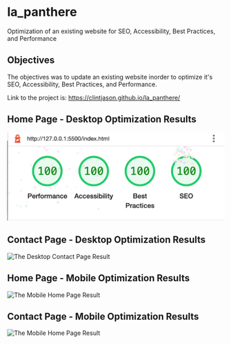 # la_panthere
Optimization of an existing website for SEO, Accessibility, Best Practices, and Performance

## Objectives
The objectives was to update an existing website inorder to optimize it's SEO, Accessibility, Best Practices, and Performance.

Link to the project is: https://clintjason.github.io/la_panthere/

## Home Page - Desktop Optimization Results
![The Deskto Home Page Result](https://github.com/clintjason/la_panthere/blob/main/img/desktop_home_results.png?raw=true)

## Contact Page - Desktop Optimization Results
![The Desktop Contact Page Result](https://github.com/clintjason/reservia/blob/main/img/desktop_contact_result.png?raw=true)

## Home Page - Mobile Optimization Results
![The Mobile Home Page Result](https://github.com/clintjason/reservia/blob/main/img/mobile_home_result.png?raw=true)

## Contact Page - Mobile Optimization Results
![The Mobile Home Page Result](https://github.com/clintjason/reservia/blob/main/img/mobile_contact_result.png?raw=true)

